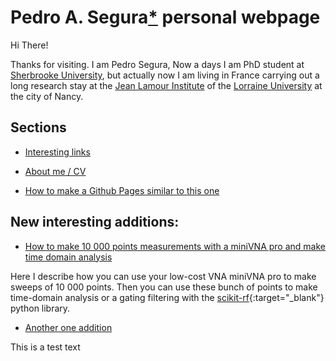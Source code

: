 # Pedro A. Segura[*](https://pa-segura.github.io/disambiguation) personal webpage

Hi There! 

Thanks for visiting. I am Pedro Segura, Now a days I am PhD student at [Sherbrooke University](https://www.usherbrooke.ca/), but actually now I am living in France carrying out a long research stay at the [Jean Lamour Institute](https://ijl.univ-lorraine.fr/) of the [Lorraine University](http://www.univ-lorraine.fr/) at the city of Nancy.

## Sections

* [Interesting links](https://pa-segura.github.io/links) 

* [About me / CV](https://pa-segura.github.io/AboutMe-CV) 

* [How to make a Github Pages similar to this one](https://nicolas-van.github.io/easy-markdown-to-github-pages/)


## New interesting additions:

* [How to make 10 000 points measurements with a miniVNA pro and make time domain analysis](https://pa-segura.github.io/miniVNA_10000_and_time) 

Here I describe how you can use your low-cost VNA miniVNA pro to make sweeps of 10 000 points. Then you can use these bunch of points to make time-domain analysis or a gating filtering with the [scikit-rf](http://scikit-rf.org/){:target="_blank"} python library. 

* [Another one addition](https://pa-segura.github.io/LICENSE) 

This is a test text

